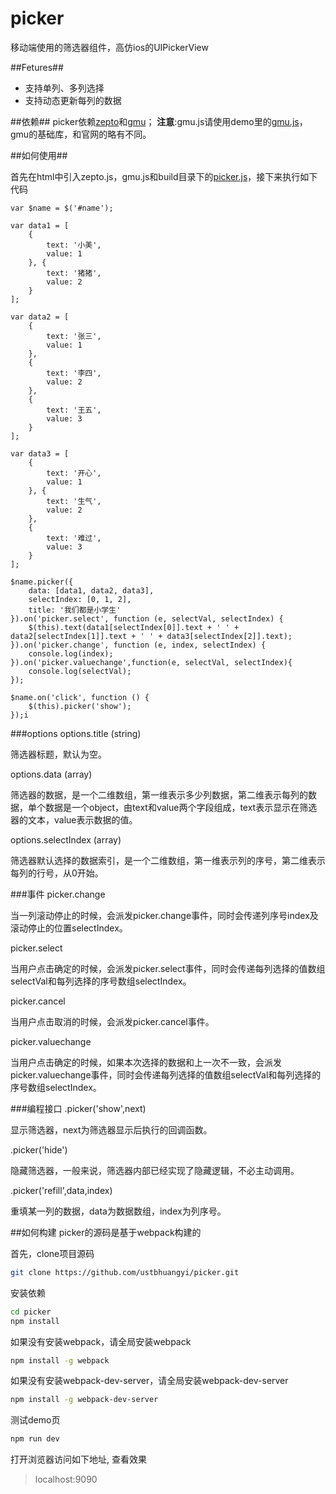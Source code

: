 # picker
移动端使用的筛选器组件，高仿ios的UIPickerView

##Fetures##
- 支持单列、多列选择
- 支持动态更新每列的数据

##依赖##
picker依赖[zepto](http://zeptojs.com/)和[gmu](http://gmu.baidu.com/)；
**注意**:gmu.js请使用demo里的[gmu.js](https://github.com/ustbhuangyi/picker/blob/master/demo/gmu.js)，gmu的基础库，和官网的略有不同。

##如何使用##

首先在html中引入zepto.js，gmu.js和build目录下的[picker.js](https://github.com/ustbhuangyi/picker/blob/master/build/picker.js)，接下来执行如下代码

    var $name = $('#name');

	var data1 = [
		{
			text: '小美',
			value: 1
		}, {
			text: '猪猪',
			value: 2
		}
	];

	var data2 = [
		{
			text: '张三',
			value: 1
		},
		{
			text: '李四',
			value: 2
		},
		{
			text: '王五',
			value: 3
		}
	];

	var data3 = [
		{
			text: '开心',
			value: 1
		}, {
			text: '生气',
			value: 2
		},
	    {
			text: '难过',
			value: 3
		}
	];

	$name.picker({
    	data: [data1, data2, data3],
    	selectIndex: [0, 1, 2],
    	title: '我们都是小学生'
    }).on('picker.select', function (e, selectVal, selectIndex) {
    	$(this).text(data1[selectIndex[0]].text + ' ' + data2[selectIndex[1]].text + ' ' + data3[selectIndex[2]].text);
    }).on('picker.change', function (e, index, selectIndex) {
    	console.log(index);
    }).on('picker.valuechange',function(e, selectVal, selectIndex){
    	console.log(selectVal);
    });

	$name.on('click', function () {
		$(this).picker('show');
	});i

###options
options.title  (string)

筛选器标题，默认为空。

options.data  (array)

筛选器的数据，是一个二维数组，第一维表示多少列数据，第二维表示每列的数据，单个数据是一个object，由text和value两个字段组成，text表示显示在筛选器的文本，value表示数据的值。

options.selectIndex (array)

筛选器默认选择的数据索引，是一个二维数组，第一维表示列的序号，第二维表示每列的行号，从0开始。

###事件
picker.change

当一列滚动停止的时候，会派发picker.change事件，同时会传递列序号index及滚动停止的位置selectIndex。

picker.select

当用户点击确定的时候，会派发picker.select事件，同时会传递每列选择的值数组selectVal和每列选择的序号数组selectIndex。

picker.cancel

当用户点击取消的时候，会派发picker.cancel事件。

picker.valuechange

当用户点击确定的时候，如果本次选择的数据和上一次不一致，会派发picker.valuechange事件，同时会传递每列选择的值数组selectVal和每列选择的序号数组selectIndex。

###编程接口
.picker('show',next)

显示筛选器，next为筛选器显示后执行的回调函数。

.picker('hide')

隐藏筛选器，一般来说，筛选器内部已经实现了隐藏逻辑，不必主动调用。

.picker('refill',data,index)

重填某一列的数据，data为数据数组，index为列序号。

##如何构建
picker的源码是基于webpack构建的

首先，clone项目源码
```bash
git clone https://github.com/ustbhuangyi/picker.git
```

安装依赖
```bash
cd picker
npm install
```
如果没有安装webpack，请全局安装webpack

```bash
npm install -g webpack
```
如果没有安装webpack-dev-server，请全局安装webpack-dev-server

```bash
npm install -g webpack-dev-server
```
测试demo页

```bash
npm run dev
```
打开浏览器访问如下地址, 查看效果

> localhost:9090
